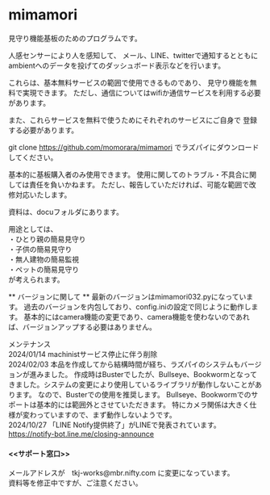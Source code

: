 # mimamori

見守り機能基板のためのプログラムです。

人感センサーにより人を感知して、
メール、LINE、twitterで通知するとともに
ambientへのデータを投げてのダッシュボード表示などを行います。

これらは、基本無料サービスの範囲で使用できるものであり、
見守り機能を無料で実現できます。
ただし、通信についてはwifiか通信サービスを利用する必要があります。

また、これらサービスを無料で使うためにそれぞれのサービスにご自身で
登録する必要があります。


git clone https://github.com/momorara/mimamori
でラズパイにダウンロードしてください。

基本的に基板購入者のみ使用できます。 使用に関してのトラブル・不具合に関しては責任を負いかねます。 ただし、報告していただければ、可能な範囲で改修対応いたします。

資料は、docuフォルダにあります。

 用途としては、<br>
・ひとり親の簡易見守り<br>
・子供の簡易見守り<br>
・無人建物の簡易監視<br>
・ペットの簡易見守り<br>
が考えられます。<br>


** バージョンに関して **
最新のバージョンはmimamori032.pyになっています。
過去のバージョンを内包しており、config.iniの設定で同じように動作します。
基本的にはcamera機能の変更であり、camera機能を使わないのであれば、バージョンアップする必要はありません。

メンテナンス<br>
2024/01/14  machinistサービス停止に伴う削除<br>
2024/02/03  本品を作成してから結構時間が経ち、ラズパイのシステムもバージョンが進みました。
作成時はBusterでしたが、Bullseye、Bookwormとなってきました。システムの変更により使用しているライブラリが動作しないことがあります。
なので、Busterでの使用を推奨します。
Bullseye、Bookwormでのサポートは基本的には範囲外とさせていただきます。
特にカメラ関係は大きく仕様が変わっていますので、まず動作しないようです。<br>
2024/10/27 「LINE Notify提供終了」がLINEで発表されています。https://notify-bot.line.me/closing-announce<br>

<h4><<サポート窓口>></h4>
  メールアドレスが　tkj-works@mbr.nifty.com に変更になっています。<br>
  資料等を修正中ですが、ご注意ください。<br>
